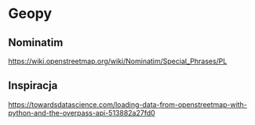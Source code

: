 # Geopy

## Nominatim
https://wiki.openstreetmap.org/wiki/Nominatim/Special_Phrases/PL


## Inspiracja
https://towardsdatascience.com/loading-data-from-openstreetmap-with-python-and-the-overpass-api-513882a27fd0
